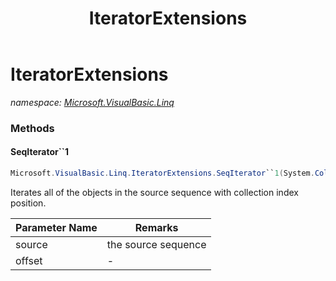 ﻿---
title: IteratorExtensions
---

# IteratorExtensions
_namespace: [Microsoft.VisualBasic.Linq](N-Microsoft.VisualBasic.Linq.html)_





### Methods

#### SeqIterator``1
```csharp
Microsoft.VisualBasic.Linq.IteratorExtensions.SeqIterator``1(System.Collections.Generic.IEnumerable{``0},System.Int32)
```
Iterates all of the objects in the source sequence with collection index position.

|Parameter Name|Remarks|
|--------------|-------|
|source|the source sequence|
|offset|-|



